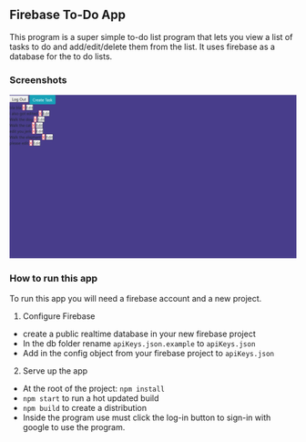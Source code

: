 ## Firebase To-Do App
This program is a super simple to-do list program that lets you view a list of tasks to do and add/edit/delete them from the list.  It uses firebase as a database for the to do lists.  

### Screenshots
![main screen](todoscreen.PNG)

### How to run this app
To run this app you will need a firebase account and a new project.

1.  Configure Firebase
* create a public realtime database in your new firebase project
* In the db folder rename `apiKeys.json.example` to `apiKeys.json`
* Add in the config object from your firebase project to `apiKeys.json`
2.  Serve up the app
* At the root of the project: `npm install`
* `npm start` to run a hot updated build
* `npm build` to create a distribution
* Inside the program use must click the log-in button to sign-in with google to use the program.